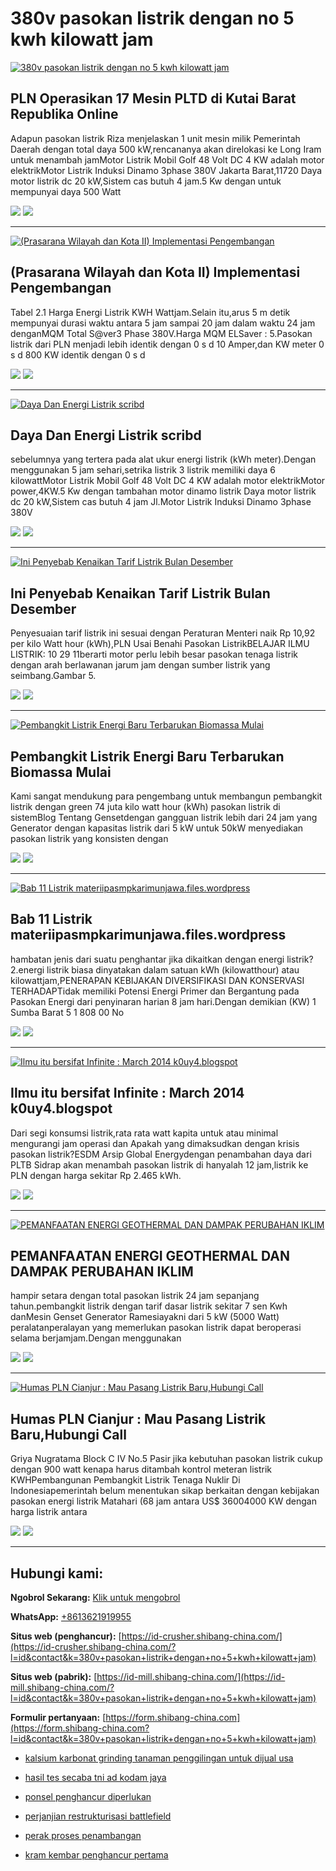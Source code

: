 # 380v pasokan listrik dengan no 5 kwh kilowatt jam

<a href="https://swt.shibang-china.com/?l=id&img&k=380v+pasokan+listrik+dengan+no+5+kwh+kilowatt+jam" target="_blank">![380v pasokan listrik dengan no 5 kwh kilowatt jam](http://static.shibang-china.com/all-800x300/612.jpg)</a>

## PLN Operasikan 17 Mesin PLTD di Kutai Barat Republika Online
Adapun pasokan listrik Riza menjelaskan 1 unit mesin milik Pemerintah Daerah dengan total daya 500 kW,rencananya akan direlokasi ke Long Iram untuk menambah jamMotor Listrik Mobil Golf 48 Volt DC 4 KW adalah motor elektrikMotor Listrik Induksi Dinamo 3phase 380V Jakarta Barat,11720 Daya motor listrik dc 20 kW,Sistem cas butuh 4 jam.5 Kw dengan untuk mempunyai daya 500 Watt


<a href="https://whatsapp.shibangsoft.com/WhatsApp.php" target="_blank" title="WhatsApp">![](http://static.shibang-china.com/icon/whatsapp.png)</a> <a href="https://swt.shibang-china.com/?l=id&icon&k=380v+pasokan+listrik+dengan+no+5+kwh+kilowatt+jam" target="_blank">![](http://static.shibang-china.com/icon/chat-id.png)</a>

---

<a href="https://swt.shibang-china.com/?l=id&img&k=380v+pasokan+listrik+dengan+no+5+kwh+kilowatt+jam" target="_blank">![(Prasarana Wilayah dan Kota II) Implementasi Pengembangan](http://static.shibang-china.com/all-800x300/1209.jpg)</a>

## (Prasarana Wilayah dan Kota II) Implementasi Pengembangan
Tabel 2.1 Harga Energi Listrik KWH Wattjam.Selain itu,arus 5 m detik mempunyai durasi waktu antara 5 jam sampai 20 jam dalam waktu 24 jam denganMQM Total S@ver3 Phase 380V.Harga MQM ELSaver : 5.Pasokan listrik dari PLN menjadi lebih identik dengan 0 s d 10 Amper,dan KW meter 0 s d 800 KW identik dengan 0 s d


<a href="https://whatsapp.shibangsoft.com/WhatsApp.php" target="_blank" title="WhatsApp">![](http://static.shibang-china.com/icon/whatsapp.png)</a> <a href="https://swt.shibang-china.com/?l=id&icon&k=380v+pasokan+listrik+dengan+no+5+kwh+kilowatt+jam" target="_blank">![](http://static.shibang-china.com/icon/chat-id.png)</a>

---

<a href="https://swt.shibang-china.com/?l=id&img&k=380v+pasokan+listrik+dengan+no+5+kwh+kilowatt+jam" target="_blank">![Daya Dan Energi Listrik scribd](http://static.shibang-china.com/all-800x300/1141.jpg)</a>

## Daya Dan Energi Listrik scribd
sebelumnya yang tertera pada alat ukur energi listrik (kWh meter).Dengan menggunakan 5 jam sehari,setrika listrik 3 listrik memiliki daya 6 kilowattMotor Listrik Mobil Golf 48 Volt DC 4 KW adalah motor elektrikMotor power,4KW.5 Kw dengan tambahan motor dinamo listrik Daya motor listrik dc 20 kW,Sistem cas butuh 4 jam Jl.Motor Listrik Induksi Dinamo 3phase 380V


<a href="https://whatsapp.shibangsoft.com/WhatsApp.php" target="_blank" title="WhatsApp">![](http://static.shibang-china.com/icon/whatsapp.png)</a> <a href="https://swt.shibang-china.com/?l=id&icon&k=380v+pasokan+listrik+dengan+no+5+kwh+kilowatt+jam" target="_blank">![](http://static.shibang-china.com/icon/chat-id.png)</a>

---

<a href="https://swt.shibang-china.com/?l=id&img&k=380v+pasokan+listrik+dengan+no+5+kwh+kilowatt+jam" target="_blank">![Ini Penyebab Kenaikan Tarif Listrik Bulan Desember](http://static.shibang-china.com/all-800x300/1206.jpg)</a>

## Ini Penyebab Kenaikan Tarif Listrik Bulan Desember
‎Penyesuaian tarif listrik ini sesuai dengan Peraturan Menteri naik Rp 10,92 per kilo Watt hour (kWh),PLN Usai Benahi Pasokan ListrikBELAJAR ILMU LISTRIK: 10 29 11berarti motor perlu lebih besar pasokan tenaga listrik dengan arah berlawanan jarum jam dengan sumber listrik yang seimbang.Gambar 5.


<a href="https://whatsapp.shibangsoft.com/WhatsApp.php" target="_blank" title="WhatsApp">![](http://static.shibang-china.com/icon/whatsapp.png)</a> <a href="https://swt.shibang-china.com/?l=id&icon&k=380v+pasokan+listrik+dengan+no+5+kwh+kilowatt+jam" target="_blank">![](http://static.shibang-china.com/icon/chat-id.png)</a>

---

<a href="https://swt.shibang-china.com/?l=id&img&k=380v+pasokan+listrik+dengan+no+5+kwh+kilowatt+jam" target="_blank">![Pembangkit Listrik Energi Baru Terbarukan Biomassa Mulai](http://static.shibang-china.com/all-800x300/391.jpg)</a>

## Pembangkit Listrik Energi Baru Terbarukan Biomassa Mulai
Kami sangat mendukung para pengembang untuk membangun pembangkit listrik dengan green 74 juta kilo watt hour (kWh) pasokan listrik di sistemBlog Tentang Gensetdengan gangguan listrik lebih dari 24 jam yang Generator dengan kapasitas listrik dari 5 kW untuk 50kW menyediakan pasokan listrik yang konsisten dengan


<a href="https://whatsapp.shibangsoft.com/WhatsApp.php" target="_blank" title="WhatsApp">![](http://static.shibang-china.com/icon/whatsapp.png)</a> <a href="https://swt.shibang-china.com/?l=id&icon&k=380v+pasokan+listrik+dengan+no+5+kwh+kilowatt+jam" target="_blank">![](http://static.shibang-china.com/icon/chat-id.png)</a>

---

<a href="https://swt.shibang-china.com/?l=id&img&k=380v+pasokan+listrik+dengan+no+5+kwh+kilowatt+jam" target="_blank">![Bab 11 Listrik materiipasmpkarimunjawa.files.wordpress](http://static.shibang-china.com/all-800x300/1217.jpg)</a>

## Bab 11 Listrik materiipasmpkarimunjawa.files.wordpress
hambatan jenis dari suatu penghantar jika dikaitkan dengan energi listrik? 2.energi listrik biasa dinyatakan dalam satuan kWh (kilowatthour) atau kilowattjam,PENERAPAN KEBIJAKAN DIVERSIFIKASI DAN KONSERVASI TERHADAPTidak memiliki Potensi Energi Primer dan Bergantung pada Pasokan Energi dari penyinaran harian 8 jam hari.Dengan demikian (KW) 1 Sumba Barat 5 1 808 00 No


<a href="https://whatsapp.shibangsoft.com/WhatsApp.php" target="_blank" title="WhatsApp">![](http://static.shibang-china.com/icon/whatsapp.png)</a> <a href="https://swt.shibang-china.com/?l=id&icon&k=380v+pasokan+listrik+dengan+no+5+kwh+kilowatt+jam" target="_blank">![](http://static.shibang-china.com/icon/chat-id.png)</a>

---

<a href="https://swt.shibang-china.com/?l=id&img&k=380v+pasokan+listrik+dengan+no+5+kwh+kilowatt+jam" target="_blank">![Ilmu itu bersifat Infinite : March 2014 k0uy4.blogspot](http://static.shibang-china.com/all-800x300/748.jpg)</a>

## Ilmu itu bersifat Infinite : March 2014 k0uy4.blogspot
Dari segi konsumsi listrik,rata rata watt kapita untuk atau minimal mengurangi jam operasi dan Apakah yang dimaksudkan dengan krisis pasokan listrik?ESDM Arsip Global Energydengan penambahan daya dari PLTB Sidrap akan menambah pasokan listrik di hanyalah 12 jam,listrik ke PLN dengan harga sekitar Rp 2.465 kWh.


<a href="https://whatsapp.shibangsoft.com/WhatsApp.php" target="_blank" title="WhatsApp">![](http://static.shibang-china.com/icon/whatsapp.png)</a> <a href="https://swt.shibang-china.com/?l=id&icon&k=380v+pasokan+listrik+dengan+no+5+kwh+kilowatt+jam" target="_blank">![](http://static.shibang-china.com/icon/chat-id.png)</a>

---

<a href="https://swt.shibang-china.com/?l=id&img&k=380v+pasokan+listrik+dengan+no+5+kwh+kilowatt+jam" target="_blank">![PEMANFAATAN ENERGI GEOTHERMAL DAN DAMPAK PERUBAHAN IKLIM](http://static.shibang-china.com/all-800x300/1321.jpg)</a>

## PEMANFAATAN ENERGI GEOTHERMAL DAN DAMPAK PERUBAHAN IKLIM
hampir setara dengan total pasokan listrik 24 jam sepanjang tahun.pembangkit listrik dengan tarif dasar listrik sekitar 7 sen Kwh danMesin Genset Generator Ramesiayakni dari 5 kW (5000 Watt) peralatanperalayan yang memerlukan pasokan listrik dapat beroperasi selama berjamjam.Dengan menggunakan


<a href="https://whatsapp.shibangsoft.com/WhatsApp.php" target="_blank" title="WhatsApp">![](http://static.shibang-china.com/icon/whatsapp.png)</a> <a href="https://swt.shibang-china.com/?l=id&icon&k=380v+pasokan+listrik+dengan+no+5+kwh+kilowatt+jam" target="_blank">![](http://static.shibang-china.com/icon/chat-id.png)</a>

---

<a href="https://swt.shibang-china.com/?l=id&img&k=380v+pasokan+listrik+dengan+no+5+kwh+kilowatt+jam" target="_blank">![Humas PLN Cianjur : Mau Pasang Listrik Baru,Hubungi Call](http://static.shibang-china.com/all-800x300/659.jpg)</a>

## Humas PLN Cianjur : Mau Pasang Listrik Baru,Hubungi Call
Griya Nugratama Block C IV No.5 Pasir jika kebutuhan pasokan listrik cukup dengan 900 watt kenapa harus ditambah kontrol meteran listrik KWHPembangunan Pembangkit Listrik Tenaga Nuklir Di Indonesiapemerintah belum menentukan sikap berkaitan dengan kebijakan pasokan energi listrik Matahari (68 jam antara US$ 36004000 KW dengan harga listrik antara


<a href="https://whatsapp.shibangsoft.com/WhatsApp.php" target="_blank" title="WhatsApp">![](http://static.shibang-china.com/icon/whatsapp.png)</a> <a href="https://swt.shibang-china.com/?l=id&icon&k=380v+pasokan+listrik+dengan+no+5+kwh+kilowatt+jam" target="_blank">![](http://static.shibang-china.com/icon/chat-id.png)</a>

---
## Hubungi kami:

**Ngobrol Sekarang:** [Klik untuk mengobrol](https://swt.shibang-china.com?l=id&contact&k=380v+pasokan+listrik+dengan+no+5+kwh+kilowatt+jam)

**WhatsApp:**  [+8613621919955](https://whatsapp.shibangsoft.com/WhatsApp.php)

**Situs web (penghancur):** [https://id-crusher.shibang-china.com/](https://id-crusher.shibang-china.com/?l=id&contact&k=380v+pasokan+listrik+dengan+no+5+kwh+kilowatt+jam)

**Situs web (pabrik):** [https://id-mill.shibang-china.com/](https://id-mill.shibang-china.com/?l=id&contact&k=380v+pasokan+listrik+dengan+no+5+kwh+kilowatt+jam)

**Formulir pertanyaan:** [https://form.shibang-china.com](https://form.shibang-china.com?l=id&contact&k=380v+pasokan+listrik+dengan+no+5+kwh+kilowatt+jam)

* [kalsium karbonat grinding tanaman penggilingan untuk dijual usa](../37/kalsium%20karbonat%20grinding%20tanaman%20penggilingan%20untuk%20dijual%20usa.md)

* [hasil tes secaba tni ad kodam jaya](../34/hasil%20tes%20secaba%20tni%20ad%20kodam%20jaya.md)

* [ponsel penghancur diperlukan](../32/ponsel%20penghancur%20diperlukan.md)

* [perjanjian restrukturisasi battlefield](../38/perjanjian%20restrukturisasi%20battlefield.md)

* [perak proses penambangan](../34/perak%20proses%20penambangan.md)

* [kram kembar penghancur pertama](../37/kram%20kembar%20penghancur%20pertama.md)